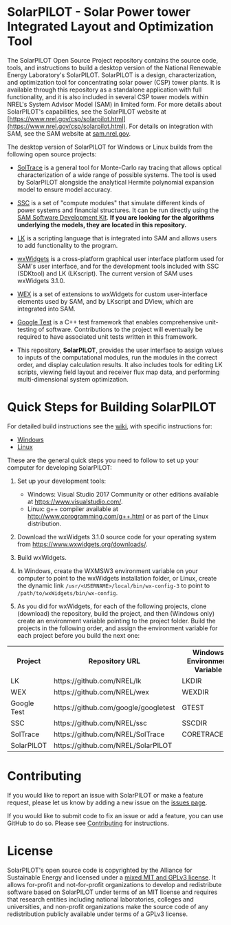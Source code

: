 # SolarPILOT - Solar Power tower Integrated Layout and Optimization Tool

The SolarPILOT Open Source Project repository contains the source code, tools, and instructions to build a desktop version of the National Renewable Energy Laboratory's SolarPILOT. SolarPILOT is a design, characterization, and optimization tool for concentrating solar power (CSP) tower plants. It is available through this repository as a standalone application with full functionality, and it is also included in several CSP tower models within NREL's System Advisor Model (SAM) in limited form. For more details about SolarPILOT's capabilities, see the SolarPILOT website at [https://www.nrel.gov/csp/solarpilot.html](https://www.nrel.gov/csp/solarpilot.html). For details on integration with SAM, see the SAM website at [sam.nrel.gov](https://sam.nrel.gov).

The desktop version of SolarPILOT for Windows or Linux builds from the following open source projects:

* [SolTrace](https://github.com/nrel/soltrace) is a general tool for Monte-Carlo ray tracing that allows optical characterization of a wide range of possible systems. The tool is used by SolarPILOT alongside the analytical Hermite polynomial expansion model to ensure model accuracy.

* [SSC](https://github.com/nrel/ssc) is a set of "compute modules" that simulate different kinds of power systems and financial structures. It can be run directly using the [SAM Software Development Kit](https://sam.nrel.gov/sdk). **If you are looking for the algorithms underlying the models, they are located in this repository.**

* [LK](https://github.com/nrel/lk) is a scripting language that is integrated into SAM and allows users to add functionality to the program.

* [wxWidgets](https://www.wxwidgets.org/) is a cross-platform graphical user interface platform used for SAM's user interface, and for the development tools included with SSC (SDKtool) and LK (LKscript). The current version of SAM uses wxWidgets 3.1.0.

* [WEX](https://github.com/nrel/wex) is a set of extensions to wxWidgets for custom user-interface elements used by SAM, and by LKscript and DView, which are integrated into SAM.

* [Google Test](https://github.com/google/googletest) is a C++ test framework that enables comprehensive unit-testing of software.  Contributions to the project will eventually be required to have associated unit tests written in this framework.

* This repository, **SolarPILOT**, provides the user interface to assign values to inputs of the computational modules, run the modules in the correct order, and display calculation results. It also includes tools for editing LK scripts, viewing field layout and receiver flux map data, and performing multi-dimensional system optimization.

# Quick Steps for Building SolarPILOT

For detailed build instructions see the [wiki](https://github.com/NREL/SolarPILOT/wiki), with specific instructions for:

  * [Windows](https://github.com/NREL/SolarPILOT/wiki/Windows-Build)
  * [Linux](https://github.com/NREL/SolarPILOT/wiki/Linux-Build)

These are the general quick steps you need to follow to set up your computer for developing SolarPILOT:

1. Set up your development tools:

    * Windows: Visual Studio 2017 Community or other editions available at https://www.visualstudio.com/.
    * Linux: g++ compiler available at http://www.cprogramming.com/g++.html or as part of the Linux distribution.

2. Download the wxWidgets 3.1.0 source code for your operating system from https://www.wxwidgets.org/downloads/.

3. Build wxWidgets.

5. In Windows, create the WXMSW3 environment variable on your computer to point to the wxWidgets installation folder, or Linux, create the dynamic link `/usr/<USERNAME>/local/bin/wx-config-3` to point to `/path/to/wxWidgets/bin/wx-config`.

6. As you did for wxWidgets, for each of the following projects, clone (download) the repository, build the project, and then (Windows only) create an environment variable pointing to the project folder. Build the projects in the following order, and assign the environment variable for each project before you build the next one:

<table>
<tr><th>Project</th><th>Repository URL</th><th>Windows Environment Variable</th></tr>
<tr><td>LK</td><td>https://github.com/NREL/lk</td><td>LKDIR</td></tr>
<tr><td>WEX</td><td>https://github.com/NREL/wex</td><td>WEXDIR</td></tr>
<tr><td>Google Test</td><td>https://github.com/google/googletest</td><td>GTEST</td></tr>
<tr><td>SSC</td><td>https://github.com/NREL/ssc</td><td>SSCDIR</td></tr>
<tr><td>SolTrace</td><td>https://github.com/NREL/SolTrace</td><td>CORETRACEDIR</td></tr>
<tr><td>SolarPILOT</td><td>https://github.com/NREL/SolarPILOT</td><td></td></tr>
</table>

# Contributing

If you would like to report an issue with SolarPILOT or make a feature request, please let us know by adding a new issue on the [issues page](https://github.com/NREL/SolarPILOT/issues).

If you would like to submit code to fix an issue or add a feature, you can use GitHub to do so. Please see [Contributing](CONTRIBUTING.md) for instructions.

# License

SolarPILOT's open source code is copyrighted by the Alliance for Sustainable Energy and licensed under a [mixed MIT and GPLv3 license](LICENSE.md). It allows for-profit and not-for-profit organizations to develop and redistribute software based on SolarPILOT under terms of an MIT license and requires that research entities including national laboratories, colleges and universities, and non-profit organizations make the source code of any redistribution publicly available under terms of a GPLv3 license.
